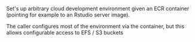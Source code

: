 Set's up arbitrary cloud development environment given an ECR container (pointing for example to an Rstudio server image).

The caller configures most of the environment via the container, but this allows configurable access to EFS / S3 buckets